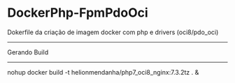 # DockerPhp-FpmPdoOci
Dokerfile da criação de imagem docker com php e drivers (oci8/pdo_oci) 

*********
Gerando Build
*********
nohup docker build -t helionmendanha/php7_oci8_nginx:7.3.2tz . &
